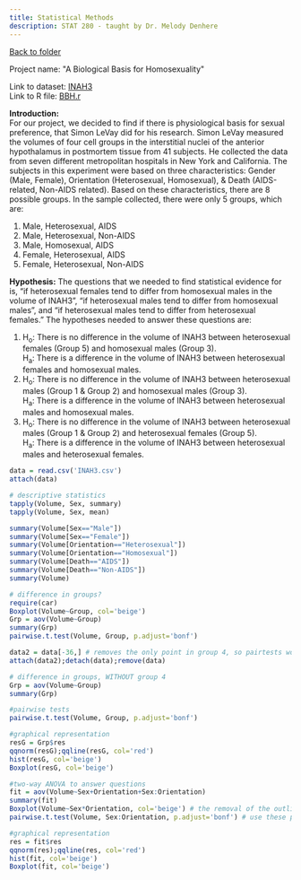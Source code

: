 ```yaml
---
title: Statistical Methods
description: STAT 280 - taught by Dr. Melody Denhere
---
```

[Back to folder](/UMW/index.md)

Project name: "A Biological Basis for Homosexuality"

Link to dataset: [INAH3](/INAH3.csv) \
Link to R file: [BBH.r](/Final.r)

**Introduction:**\
For our project, we decided to find if there is physiological basis for sexual preference, that Simon LeVay did for his research.  Simon LeVay measured the volumes of four cell groups in the interstitial nuclei of the anterior hypothalamus in postmortem tissue from 41 subjects.  He collected the data from seven different metropolitan hospitals in New York and California.  The subjects in this experiment were based on three characteristics: Gender (Male, Female), Orientation (Heterosexual, Homosexual), & Death (AIDS-related, Non-AIDS related).  Based on these characteristics, there are 8 possible groups.  In the sample collected, there were only 5 groups, which are:
1.	Male, Heterosexual, AIDS
2.	Male, Heterosexual, Non-AIDS
3.	Male, Homosexual, AIDS
4.	Female, Heterosexual, AIDS
5.	Female, Heterosexual, Non-AIDS

**Hypothesis:**
The questions that we needed to find statistical evidence for is, “if heterosexual females tend to differ from homosexual males in the volume of INAH3”, “if heterosexual males tend to differ from homosexual males”, and “if heterosexual males tend to differ from heterosexual females.”  The hypotheses needed to answer these questions are:
1.	H<sub>o</sub>: There is no difference in the volume of INAH3 between heterosexual females (Group 5) and homosexual males (Group 3).\
H<sub>a</sub>: There is a difference in the volume of INAH3 between heterosexual females and homosexual males.
2.	H<sub>o</sub>: There is no difference in the volume of INAH3 between heterosexual males (Group 1 & Group 2) and homosexual males (Group 3).\
H<sub>a</sub>: There is a difference in the volume of INAH3 between heterosexual males and homosexual males. 
3.	H<sub>o</sub>: There is no difference in the volume of INAH3 between heterosexual males (Group 1 & Group 2) and heterosexual females (Group 5).\
H<sub>a</sub>: There is a difference in the volume of INAH3 between heterosexual males and heterosexual females.

```r
data = read.csv('INAH3.csv')
attach(data)

# descriptive statistics
tapply(Volume, Sex, summary)
tapply(Volume, Sex, mean)

summary(Volume[Sex=="Male"])
summary(Volume[Sex=="Female"])
summary(Volume[Orientation=="Heterosexual"])
summary(Volume[Orientation=="Homosexual"])
summary(Volume[Death=="AIDS"])
summary(Volume[Death=="Non-AIDS"])
summary(Volume)

# difference in groups?
require(car)
Boxplot(Volume~Group, col='beige')
Grp = aov(Volume~Group)
summary(Grp)
pairwise.t.test(Volume, Group, p.adjust='bonf')

data2 = data[-36,] # removes the only point in group 4, so pairtests would work!
attach(data2);detach(data);remove(data)

# difference in groups, WITHOUT group 4
Grp = aov(Volume~Group)
summary(Grp)

#pairwise tests
pairwise.t.test(Volume, Group, p.adjust='bonf')

#graphical representation
resG = Grp$res
qqnorm(resG);qqline(resG, col='red')
hist(resG, col='beige')
Boxplot(resG, col='beige')

#two-way ANOVA to answer questions
fit = aov(Volume~Sex+Orientation+Sex:Orientation)
summary(fit)
Boxplot(Volume~Sex*Orientation, col='beige') # the removal of the outlier causes more outliers to form...
pairwise.t.test(Volume, Sex:Orientation, p.adjust='bonf') # use these p-values to answer the questions!

#graphical representation
res = fit$res
qqnorm(res);qqline(res, col='red')
hist(fit, col='beige')
Boxplot(fit, col='beige')
```
